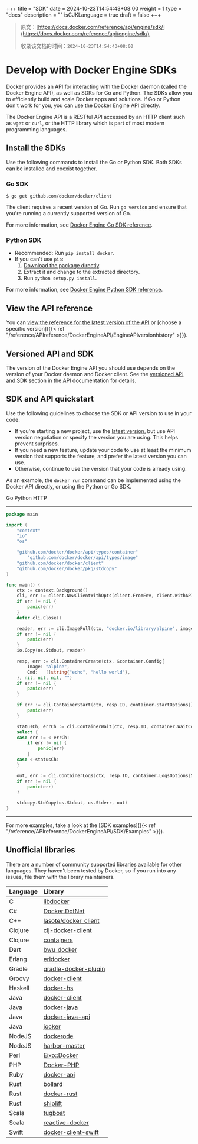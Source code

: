 +++
title = "SDK"
date = 2024-10-23T14:54:43+08:00
weight = 1
type = "docs"
description = ""
isCJKLanguage = true
draft = false
+++

> 原文：[https://docs.docker.com/reference/api/engine/sdk/](https://docs.docker.com/reference/api/engine/sdk/)
>
> 收录该文档的时间：`2024-10-23T14:54:43+08:00`

# Develop with Docker Engine SDKs

Docker provides an API for interacting with the Docker daemon (called the Docker Engine API), as well as SDKs for Go and Python. The SDKs allow you to efficiently build and scale Docker apps and solutions. If Go or Python don't work for you, you can use the Docker Engine API directly.

The Docker Engine API is a RESTful API accessed by an HTTP client such as `wget` or `curl`, or the HTTP library which is part of most modern programming languages.

## Install the SDKs

Use the following commands to install the Go or Python SDK. Both SDKs can be installed and coexist together.

### Go SDK



```console
$ go get github.com/docker/docker/client
```

The client requires a recent version of Go. Run `go version` and ensure that you're running a currently supported version of Go.

For more information, see [Docker Engine Go SDK reference](https://godoc.org/github.com/docker/docker/client).

### Python SDK

- Recommended: Run `pip install docker`.
- If you can't use `pip`:
  1. [Download the package directly](https://pypi.python.org/pypi/docker/).
  2. Extract it and change to the extracted directory.
  3. Run `python setup.py install`.

For more information, see [Docker Engine Python SDK reference](https://docker-py.readthedocs.io/).

## View the API reference

You can [view the reference for the latest version of the API](https://docs.docker.com/reference/api/engine/latest/) or [choose a specific version]({{< ref "/reference/APIreference/DockerEngineAPI/EngineAPIversionhistory" >}}).

## Versioned API and SDK

The version of the Docker Engine API you should use depends on the version of your Docker daemon and Docker client. See the [versioned API and SDK](https://docs.docker.com/reference/api/engine/#versioned-api-and-sdk) section in the API documentation for details.

## SDK and API quickstart

Use the following guidelines to choose the SDK or API version to use in your code:

- If you're starting a new project, use the [latest version](https://docs.docker.com/reference/api/engine/latest/), but use API version negotiation or specify the version you are using. This helps prevent surprises.
- If you need a new feature, update your code to use at least the minimum version that supports the feature, and prefer the latest version you can use.
- Otherwise, continue to use the version that your code is already using.

As an example, the `docker run` command can be implemented using the Docker API directly, or using the Python or Go SDK.

Go Python HTTP

------



```go
package main

import (
	"context"
	"io"
	"os"

	"github.com/docker/docker/api/types/container"
        "github.com/docker/docker/api/types/image"
	"github.com/docker/docker/client"
	"github.com/docker/docker/pkg/stdcopy"
)

func main() {
    ctx := context.Background()
    cli, err := client.NewClientWithOpts(client.FromEnv, client.WithAPIVersionNegotiation())
    if err != nil {
        panic(err)
    }
    defer cli.Close()

    reader, err := cli.ImagePull(ctx, "docker.io/library/alpine", image.PullOptions{})
    if err != nil {
        panic(err)
    }
    io.Copy(os.Stdout, reader)

    resp, err := cli.ContainerCreate(ctx, &container.Config{
        Image: "alpine",
        Cmd:   []string{"echo", "hello world"},
    }, nil, nil, nil, "")
    if err != nil {
        panic(err)
    }

    if err := cli.ContainerStart(ctx, resp.ID, container.StartOptions{}); err != nil {
        panic(err)
    }

    statusCh, errCh := cli.ContainerWait(ctx, resp.ID, container.WaitConditionNotRunning)
    select {
    case err := <-errCh:
        if err != nil {
            panic(err)
        }
    case <-statusCh:
    }

    out, err := cli.ContainerLogs(ctx, resp.ID, container.LogsOptions{ShowStdout: true})
    if err != nil {
        panic(err)
    }

    stdcopy.StdCopy(os.Stdout, os.Stderr, out)
}
```

------

For more examples, take a look at the [SDK examples]({{< ref "/reference/APIreference/DockerEngineAPI/SDK/Examples" >}}).

## Unofficial libraries

There are a number of community supported libraries available for other languages. They haven't been tested by Docker, so if you run into any issues, file them with the library maintainers.

| Language | Library                                                      |
| :------- | :----------------------------------------------------------- |
| C        | [libdocker](https://github.com/danielsuo/libdocker)          |
| C#       | [Docker.DotNet](https://github.com/ahmetalpbalkan/Docker.DotNet) |
| C++      | [lasote/docker_client](https://github.com/lasote/docker_client) |
| Clojure  | [clj-docker-client](https://github.com/into-docker/clj-docker-client) |
| Clojure  | [contajners](https://github.com/lispyclouds/contajners)      |
| Dart     | [bwu_docker](https://github.com/bwu-dart/bwu_docker)         |
| Erlang   | [erldocker](https://github.com/proger/erldocker)             |
| Gradle   | [gradle-docker-plugin](https://github.com/gesellix/gradle-docker-plugin) |
| Groovy   | [docker-client](https://github.com/gesellix/docker-client)   |
| Haskell  | [docker-hs](https://github.com/denibertovic/docker-hs)       |
| Java     | [docker-client](https://github.com/spotify/docker-client)    |
| Java     | [docker-java](https://github.com/docker-java/docker-java)    |
| Java     | [docker-java-api](https://github.com/amihaiemil/docker-java-api) |
| Java     | [jocker](https://github.com/ndeloof/jocker)                  |
| NodeJS   | [dockerode](https://github.com/apocas/dockerode)             |
| NodeJS   | [harbor-master](https://github.com/arhea/harbor-master)      |
| Perl     | [Eixo::Docker](https://github.com/alambike/eixo-docker)      |
| PHP      | [Docker-PHP](https://github.com/docker-php/docker-php)       |
| Ruby     | [docker-api](https://github.com/swipely/docker-api)          |
| Rust     | [bollard](https://github.com/fussybeaver/bollard)            |
| Rust     | [docker-rust](https://github.com/abh1nav/docker-rust)        |
| Rust     | [shiplift](https://github.com/softprops/shiplift)            |
| Scala    | [tugboat](https://github.com/softprops/tugboat)              |
| Scala    | [reactive-docker](https://github.com/almoehi/reactive-docker) |
| Swift    | [docker-client-swift](https://github.com/valeriomazzeo/docker-client-swift) |
